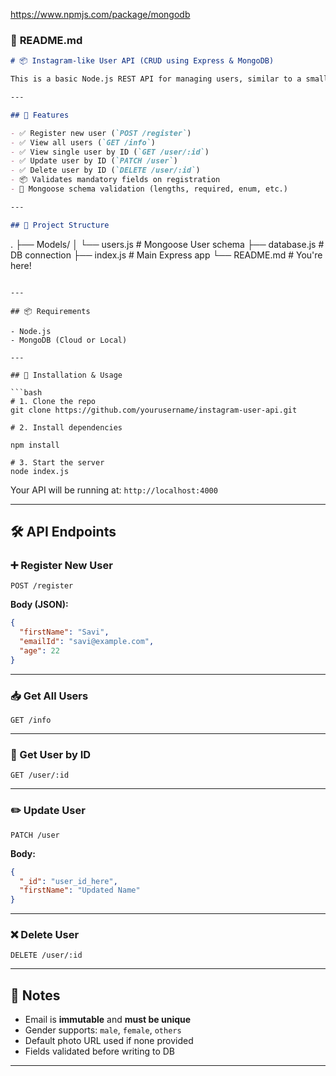 https://www.npmjs.com/package/mongodb


### 📘 **README.md**

```markdown
# 📦 Instagram-like User API (CRUD using Express & MongoDB)

This is a basic Node.js REST API for managing users, similar to a small part of an Instagram backend. It performs **CRUD operations** using **Express.js** and **MongoDB with Mongoose**.

---

## 🚀 Features

- ✅ Register new user (`POST /register`)
- ✅ View all users (`GET /info`)
- ✅ View single user by ID (`GET /user/:id`)
- ✅ Update user by ID (`PATCH /user`)
- ✅ Delete user by ID (`DELETE /user/:id`)
- 📦 Validates mandatory fields on registration
- 🧪 Mongoose schema validation (lengths, required, enum, etc.)

---

## 📁 Project Structure

```

.
├── Models/
│   └── users.js          # Mongoose User schema
├── database.js           # DB connection
├── index.js              # Main Express app
└── README.md             # You're here!

````

---

## 📦 Requirements

- Node.js
- MongoDB (Cloud or Local)

---

## 🔧 Installation & Usage

```bash
# 1. Clone the repo
git clone https://github.com/yourusername/instagram-user-api.git

# 2. Install dependencies

npm install

# 3. Start the server
node index.js
````

Your API will be running at: `http://localhost:4000`

---

## 🛠 API Endpoints

### ➕ Register New User

```http
POST /register
```

**Body (JSON):**

```json
{
  "firstName": "Savi",
  "emailId": "savi@example.com",
  "age": 22
}
```

---

### 📥 Get All Users

```http
GET /info
```

---

### 📄 Get User by ID

```http
GET /user/:id
```

---

### ✏️ Update User

```http
PATCH /user
```

**Body:**

```json
{
  "_id": "user_id_here",
  "firstName": "Updated Name"
}
```

---

### ❌ Delete User

```http
DELETE /user/:id
```

---

## 🧠 Notes

* Email is **immutable** and **must be unique**
* Gender supports: `male`, `female`, `others`
* Default photo URL used if none provided
* Fields validated before writing to DB

---




